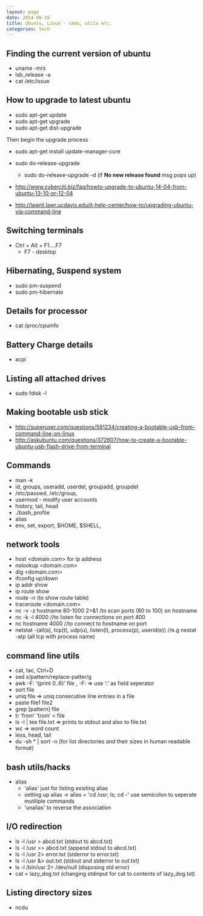 ```yaml
---
layout: page
date: 2014-06-15
title: Ubuntu, Linux - cmds, utils etc.
categories: tech
---
```


## Finding the current version of ubuntu
- uname -mrs
- lsb_release -a
- cat /etc/issue

## How to upgrade to latest ubuntu

* sudo apt-get update
* sudo apt-get upgrade
* sudo apt-get dist-upgrade

Then begin the upgrade process


* sudo apt-get install update-manager-core
* sudo do-release-upgrade
    - sudo do-release-upgrade -d (if **No new release found** msg pops up)

* <http://www.cyberciti.biz/faq/howto-upgrade-to-ubuntu-14-04-from-ubuntu-13-10-or-12-04>
* <http://lawrit.lawr.ucdavis.edu/it-help-center/how-to/upgrading-ubuntu-via-command-line>

## Switching terminals

* Ctrl + Alt + F1....F7
    - F7 - desktop

## Hibernating, Suspend system

* sudo pm-suspend
* sudo pm-hibernate

## Details for processor

* cat /proc/cpuinfo 

## Battery Charge details

* acpi

## Listing all attached drives

* sudo fdisk -l

## Making bootable usb stick

* <http://superuser.com/questions/591234/creating-a-bootable-usb-from-command-line-on-linux>
* <http://askubuntu.com/questions/372607/how-to-create-a-bootable-ubuntu-usb-flash-drive-from-terminal>

## Commands

* man -k <search item>
* id, groups, useradd, userdel, groupadd, groupdel
* /etc/passwd, /etc/group, 
* usermod - modify user accounts
* history, tail, head
* ./bash_profile
* alias
* env, set, export, $HOME, $SHELL, 

## network tools
* host <domain.com> for ip address
* nslookup <domain.com>
* dig <domain.com>
* ifconfig <interface> up/down
* ip addr show
* ip route show
* route -n (to show route table)
* traceroute <domain.com>
* nc -v -z hostname 80-1000 2>&1 /to scan ports (80 to 100) on hostname
* nc -k -l 4000 //to listen for connections on port 400
* nc hostname 4000 //to connect to hostname on port 
* netstat -(all(a), tcp(t), udp(u), listen(l), process(p), userid(e)) //e.g nestat -atp (all tcp with process name)


## command line utils

* cat, tac, Ctrl+D
* sed s/pattern/replace-patter/g <file> 
* awk -F: ‘{print $0..$6}’ file , -F: => use ‘:’ as field seperator
* sort file
* uniq file => uniq consecutive line entries in a file
* paste file1 file2 
* grep [pattern] file
* tr ‘from’ ‘trom’ < file
* ls -l | tee file.txt => prints to stdout and also to file.txt
* wc => word count
* less, head, tail
* du -sh * | sort -n (for list directories and their sizes in human readable format)


## bash utils/hacks
* alias
    - 'alias' just for listing existing alias
    - setting up alias -> alias = 'cd /usr; ls; cd -'
        use semicolon to seperate mutiliple commands
    - 'unalias' to reverse the association


## I/O redirection

* ls -l /usr > abcd.txt (stdout to abcd.txt)
* ls -l /usr >> abcd.txt (append stdout to abcd.txt)
* ls -l /usr 2> error.txt (stderror to error.txt)
* ls -l /usr &> out.txt (stdout and stderror to out.txt)
* ls -l /bin/usr 2> /dev/null (disposing std error)
* cat < lazy_dog.txt (changing stdinput for cat to contents of lazy_dog.txt)

## Listing directory sizes

* ncdu
